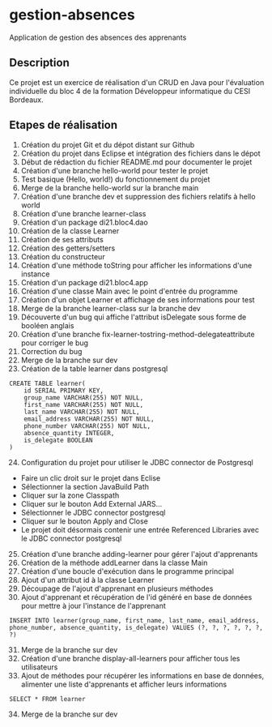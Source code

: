 # gestion-absences

Application de gestion des absences des apprenants

## Description

Ce projet est un exercice de réalisation d'un CRUD en Java pour l'évaluation individuelle du bloc 4 de la formation Développeur informatique du CESI Bordeaux.

## Etapes de réalisation
 
1. Création du projet Git et du dépot distant sur Github
2. Création du projet dans Eclipse et intégration des fichiers dans le dépot
3. Début de rédaction du fichier README.md pour documenter le projet
4. Création d'une branche hello-world pour tester le projet
5. Test basique (Hello, world!) du fonctionnement du projet
6. Merge de la branche hello-world sur la branche main
7. Création d'une branche dev et suppression des fichiers relatifs à hello world
8. Création d'une branche learner-class
9. Création d'un package di21.bloc4.dao
10. Création de la classe Learner
11. Création de ses attributs
12. Création des getters/setters
13. Création du constructeur
14. Création d'une méthode toString pour afficher les informations d'une instance
15. Création d'un package di21.bloc4.app
16. Création d'une classe Main avec le point d'entrée du programme
17. Création d'un objet Learner et affichage de ses informations pour test
18. Merge de la branche learner-class sur la branche dev
19. Découverte d'un bug qui affiche l'attribut isDelegate sous forme de booléen anglais
20. Création d'une branche fix-learner-tostring-method-delegateattribute pour corriger le bug
21. Correction du bug
22. Merge de la branche sur dev
23. Création de la table learner dans postgresql

```
CREATE TABLE learner(
    id SERIAL PRIMARY KEY,
    group_name VARCHAR(255) NOT NULL,
    first_name VARCHAR(255) NOT NULL,
    last_name VARCHAR(255) NOT NULL,
    email_address VARCHAR(255) NOT NULL,
    phone_number VARCHAR(255) NOT NULL,
    absence_quantity INTEGER,
    is_delegate BOOLEAN
)
```

24. Configuration du projet pour utiliser le JDBC connector de Postgresql

- Faire un clic droit sur le projet dans Eclise
- Sélectionner la section JavaBuild Path
- Cliquer sur la zone Classpath
- Cliquer sur le bouton Add External JARS...
- Sélectionner le JDBC connector postgresql
- Cliquer sur le bouton Apply and Close
- Le projet doit désormais contenir une entrée Referenced Libraries avec le JDBC connector postgresql

25. Création d'une branche adding-learner pour gérer l'ajout d'apprenants
26. Création de la méthode addLearner dans la classe Main
27. Création d'une boucle d'exécution dans le programme principal
28. Ajout d'un attribut id à la classe Learner
29. Découpage de l'ajout d'apprenant en plusieurs méthodes
30. Ajout d'apprenant et récupération de l'id généré en base de données pour mettre à jour l'instance de l'apprenant

```
INSERT INTO learner(group_name, first_name, last_name, email_address, phone_number, absence_quantity, is_delegate) VALUES (?, ?, ?, ?, ?, ?, ?)
```

31. Merge de la branche sur dev
32. Création d'une branche display-all-learners pour afficher tous les utilisateurs
33. Ajout de méthodes pour récupérer les informations en base de données, alimenter une liste d'apprenants et afficher leurs informations

```
SELECT * FROM learner
```

34. Merge de la branche sur dev
